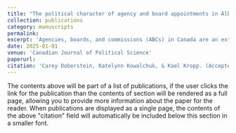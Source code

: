 ```yaml
---
title: "The political character of agency and board appointments in Alberta"
collection: publications
category: manuscripts
permalink: 
excerpt: 'Agencies, boards, and commissions (ABCs) in Canada are an extension of the executive and administrative state, yet they have a distinct character and set of governance dynamics compared to the conventional public service. ABCs are often conceived to deliver a particular service or regulate or adjudicate matters with some distance from the government of the day, yet (perhaps counter-intuitively) are among the few remaining sites of patronage-like appointments in Canada. This article compiles ABC appointment data (N = 2,248) from the Province of Alberta over two distinct periods—the Notley government (2015-2019) and the Kenney/Smith governments (2019-2024)—to explore the extent and patterns of politicization. We find mixed evidence that appointments to ABCs with more formal autonomy are more likely to be politicized, but more robust evidence that the conservative party appointees tend to be more often politically-connected, particularly in ABCs that reside in policy areas of priority for the appointing government, and in particular in crown corporations and regulatory agencies.'
date: 2025-01-01
venue: 'Canadian Journal of Political Science'
paperurl: 
citation: 'Carey Doberstein, Katelynn Kowalchuk, & Kael Kropp. (Accepted). &quot;The political character of agency and board appointments in Alberta.&quot; <i>Canadian Journal of Political Science</i>.'
---
```

The contents above will be part of a list of publications, if the user clicks the link for the publication than the contents of section will be rendered as a full page, allowing you to provide more information about the paper for the reader. When publications are displayed as a single page, the contents of the above "citation" field will automatically be included below this section in a smaller font.
